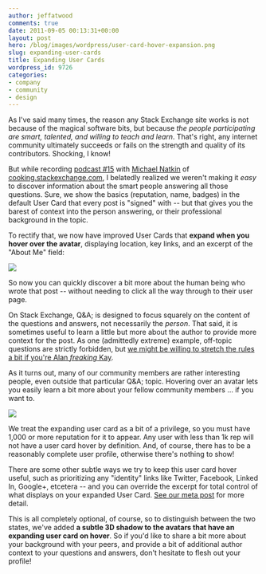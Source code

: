```yaml
---
author: jeffatwood
comments: true
date: 2011-09-05 00:13:31+00:00
layout: post
hero: /blog/images/wordpress/user-card-hover-expansion.png
slug: expanding-user-cards
title: Expanding User Cards
wordpress_id: 9726
categories:
- company
- community
- design
---
```


As I've said many times, the reason any Stack Exchange site works is not because of the magical software bits, but because _the people participating are smart, talented, and willing to teach and learn_. That's right, any internet community ultimately succeeds or fails on the strength and quality of its contributors. Shocking, I know!

But while recording [podcast #15](http://blog.stackoverflow.com/2011/08/se-podcast-15/) with [Michael Natkin](http://cooking.stackexchange.com/users/1393/michael-at-herbivoracious) of [cooking.stackexchange.com](http://cooking.stackexchange.com), I belatedly realized we weren't making it _easy_ to discover  information about the smart people answering all those questions. Sure, we show the basics (reputation, name, badges) in the default User Card that every post is "signed" with -- but that gives you the barest of context into the person answering, or their professional background in the topic.

To rectify that, we now have improved User Cards that **expand when you hover over the avatar**, displaying location, key links, and an excerpt of the "About Me" field:

![](/blog/images/wordpress/user-card-hover-expansion.png)

So now you can quickly discover a bit more about the human being who wrote that post -- without needing to click all the way through to their user page.

On Stack Exchange, Q&A; is designed to focus squarely on the content of the questions and answers, not necessarily the _person_. That said, it is sometimes useful to learn a little but more about the author to provide more context for the post. As one (admittedly extreme) example, off-topic questions are strictly forbidden, but [we might be willing to stretch the rules a bit if you're Alan _freaking_ Kay](http://blog.stackoverflow.com/2009/01/welcome-our-newest-member-alan-kay/).

As it turns out, many of our community members are rather interesting people, even outside that particular Q&A; topic. Hovering over an avatar lets you easily learn a bit more about your fellow community members ... if you want to.

[![](http://blog.stackoverflow.com/wp-content/uploads/user-card-hover-user-page-cooking.png)](http://cooking.stackexchange.com/users)

We treat the expanding user card as a bit of a privilege, so you must have 1,000 or more reputation for it to appear. Any user with less than 1k rep will not have a user card hover by definition. And, of course, there has to be a reasonably complete user profile, otherwise there's nothing to show! 

There are some other subtle ways we try to keep this user card hover useful, such as prioritizing any "identity" links like Twitter, Facebook, Linked In, Google+, etcetera -- and you can override the excerpt for total control of what displays on your expanded User Card. [See our meta post](http://meta.stackoverflow.com/questions/104810/how-does-the-user-card-popup-work) for more detail.

This is all completely optional, of course, so to distinguish between the two states, we've added **a subtle 3D shadow to the avatars that have an expanding user card on hover**. So if you'd like to share a bit more about your background with your peers, and provide a bit of additional author context to your questions and answers, don't hesitate to flesh out your profile!
